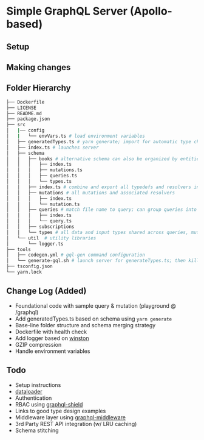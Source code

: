 # Simple GraphQL Server (Apollo-based)

## Setup

## Making changes

## Folder Hierarchy

```bash
├── Dockerfile
├── LICENSE
├── README.md
├── package.json
├── src
│   |── config
│   |   └── envVars.ts # load environment variables
│   ├── generatedTypes.ts # yarn generate; import for automatic type checking
│   ├── index.ts # launches server
│   ├── schema
│   │   ├── books # alternative schema can also be organized by entities
│   │   │   ├── index.ts
│   │   │   ├── mutations.ts
│   │   │   ├── queries.ts
│   │   │   └── types.ts
│   │   ├── index.ts # combine and export all typedefs and resolvers into single schema
│   │   ├── mutations # all mutations and associated resolvers
│   │   │   ├── index.ts
│   │   │   └── mutation.ts
│   │   ├── queries # match file name to query; can group queries into folders
│   │   │   ├── index.ts
│   │   │   └── query.ts
│   │   ├── subscriptions
│   │   └── types # all data and input types shared across queries, mutations, and other types
│   └── util  # utility libraries
│       └── logger.ts
├── tools
│   ├── codegen.yml # gql-gen command configuration
│   └── generate-gql.sh # launch server for generateTypes.ts; then kill process
├── tsconfig.json
└── yarn.lock
```

## Change Log (Added)

- Foundational code with sample query & mutation (playground @ /graphql)
- Add generatedTypes.ts based on schema using `yarn generate`
- Base-line folder structure and schema merging strategy
- Dockerfile with health check
- Add logger based on [winston](https://github.com/winstonjs/winston)
- GZIP compression
- Handle environment variables

## Todo

- Setup instructions
- [dataloader](https://github.com/facebook/dataloader)
- Authentication
- RBAC using [graphql-shield](https://github.com/maticzav/graphql-shield)
- Links to good type design examples
- Middleware layer using [graphql-middleware](https://github.com/prisma/graphql-middleware)
- 3rd Party REST API integration (w/ LRU caching)
- Schema stitching
